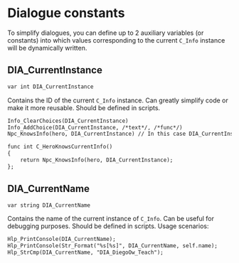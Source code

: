 # Dialogue constants
To simplify dialogues, you can define up to 2 auxiliary variables (or constants) into which values corresponding to the current `C_Info` instance will be dynamically written.

## DIA_CurrentInstance
```dae
var int DIA_CurrentInstance
```
Contains the ID of the current `C_Info` instance. Can greatly simplify code or make it more reusable. Should be defined in scripts.  

```dae title="Example usage"
Info_ClearChoices(DIA_CurrentInstance)
Info_AddChoice(DIA_CurrentInstance, /*text*/, /*func*/)
Npc_KnowsInfo(hero, DIA_CurrentInstance) // In this case DIA_CurrentInstance contains the last C_Info instance??
```

```dae title="Create a wrapper function based on this variable"
func int C_HeroKnowsCurrentInfo()
{
    return Npc_KnowsInfo(hero, DIA_CurrentInstance);
};
```

## DIA_CurrentName
```dae
var string DIA_CurrentName
```
Contains the name of the current instance of `C_Info`. Can be useful for debugging purposes. Should be defined in scripts. Usage scenarios:
```dae
Hlp_PrintConsole(DIA_CurrentName);
Hlp_PrintConsole(Str_Format("%s[%s]", DIA_CurrentName, self.name);
Hlp_StrCmp(DIA_CurrentName, "DIA_DiegoOw_Teach");
```
